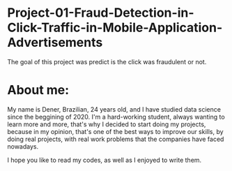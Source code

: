 # Project-01-Fraud-Detection-in-Click-Traffic-in-Mobile-Application-Advertisements
The goal of this project was predict is the click was fraudulent or not.

# About me:
My name is Dener, Brazilian, 24 years old, and I have studied data science since the beggining of 2020.
I'm a hard-working student, always wanting to learn more and more, that's why I decided to start doing my projects, because in my opinion,
that's one of the best ways to improve our skills, by doing real projects, with real work problems that the companies have faced nowadays.

I hope you like to read my codes, as well as I enjoyed to write them.
